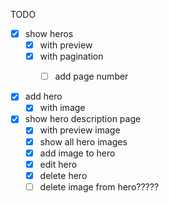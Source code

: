 TODO
- [x] show heros
  - [x] with preview
  - [x] with pagination
    - [ ] add page number
 

- [x] add hero
  - [x] with image

- [x] show hero description page
  - [x] with preview image
  - [x] show all hero images
  - [x] add image to hero
  - [x] edit hero
  - [x] delete hero
  - [ ] delete image from hero?????